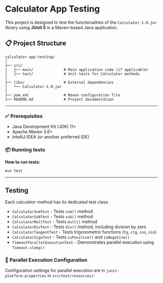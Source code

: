 # Calculator App Testing

This project is designed to test the functionalities of the `Calculator-1.0.jar` library using **JUnit 5** in a Maven-based Java application.

## 📋 **Project Structure**

```
calculator-app-testing/
│
├── src/
│   ├── main/              # Main application code (if applicable)
│   ├── test/              # Unit tests for Calculator methods
│
├── libs/                  # External dependencies
│   └── Calculator-1.0.jar
│
├── pom.xml                # Maven configuration file
├── README.md              # Project documentation
```

---

### ✅ **Prerequisites**

- Java Development Kit (JDK) 11+
- Apache Maven 3.6+
- IntelliJ IDEA (or another preferred IDE)

### 📦 **Running tests**
**How to run tests:**

```
mvn test
```

---

## **Testing**

Each calculator method has its dedicated test class:

- `CalculatorSumTest` - Tests `sum()` method
- `CalculatorSubTest` - Tests `sub()` method
- `CalculatorMultTest` - Tests `mult()` method
- `CalculatorDivTest` - Tests `div()` method, including division by zero
- `CalculatorTangentTest` - Tests trigonometric functions (`tg`, `ctg`, `cos`, `sin`)
- `CalculatorSignTest` - Tests `isPositive()` and `isNegative()`
- `TimeoutParallelExecutionTest` - Demonstrates parallel execution using `Timeout.sleep()`

### 🔗 **Parallel Execution Configuration**

Configuration settings for parallel execution are in `junit-platform.properties` in `src/test/resources/`:


